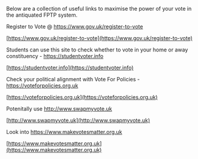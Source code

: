 Below are a collection of useful links to maximise the power of your vote in the antiquated FPTP system.  

Register to Vote @ https://www.gov.uk/register-to-vote

[https://www.gov.uk/register-to-vote](https://www.gov.uk/register-to-vote)

Students can use this site to check whether to vote in your home or away constituency - https://studentvoter.info

[https://studentvoter.info](https://studentvoter.info)

Check your political alignment with Vote For Policies - https://voteforpolicies.org.uk

[https://voteforpolicies.org.uk](https://voteforpolicies.org.uk)

Potenitally use http://www.swapmyvote.uk

[http://www.swapmyvote.uk](http://www.swapmyvote.uk)

Look into https://www.makevotesmatter.org.uk

[https://www.makevotesmatter.org.uk](https://www.makevotesmatter.org.uk)
